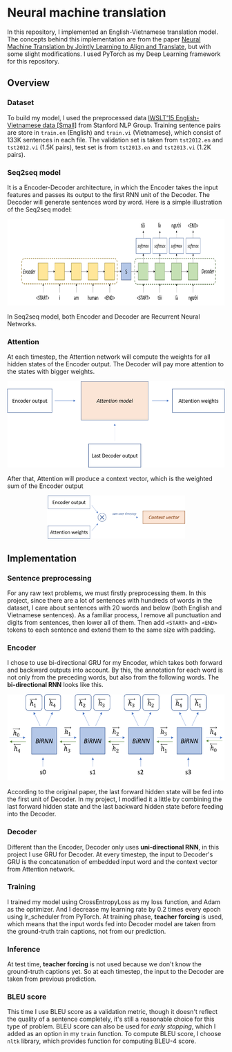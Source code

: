 # Neural machine translation
In this repository, I implemented an English-Vietnamese translation model. The concepts behind this implementation are from the paper [Neural Machine Translation by Jointly Learning to Align and Translate](https://arxiv.org/abs/1409.0473), but with some slight modifications. I used PyTorch as my Deep Learning framework for this repository.

## Overview
### Dataset
To build my model, I used the preprocessed data [IWSLT'15 English-Vietnamese data [Small]](https://nlp.stanford.edu/projects/nmt/) from Stanford NLP Group. Training sentence pairs are store in `train.en` (English) and `train.vi` (Vietnamese), which consist of 133K sentences in each file. The validation set is taken from `tst2012.en` and `tst2012.vi` (1.5K pairs), test set is from `tst2013.en` and `tst2013.vi` (1.2K pairs).

### Seq2seq model
It is a Encoder-Decoder architecture, in which the Encoder takes the input features and passes its output to the first RNN unit of the Decoder. The Decoder will generate sentences word by word. Here is a simple illustration of the Seq2seq model:

<div align="center"><img src="./imgs/seq2seq.png" height="200"></div>

In Seq2seq model, both Encoder and Decoder are Recurrent Neural Networks.

### Attention
At each timestep, the Attention network will compute the weights for all hidden states of the Encoder output. The Decoder will pay more attention to the states with bigger weights.

<div align="center"><img src="./imgs/attn1.png" height="200"></div>

After that, Attention will produce a context vector, which is the weighted sum of the Encoder output

<div align="center"><img src="./imgs/attn2.png" height="100"></div>

## Implementation
### Sentence preprocessing
For any raw text problems, we must firstly preprocessing them. In this project, since there are a lot of sentences with hundreds of words in the dataset, I care about sentences with 20 words and below (both English and Vietnamese sentences). As a familiar process, I remove all punctuation and digits from sentences, then lower all of them. Then add `<START>` and `<END>` tokens to each sentence and extend them to the same size with padding.

### Encoder
I chose to use bi-directional GRU for my Encoder, which takes both forward and backward outputs into account. By this, the annotation for each word is not only from the preceding words, but also from the following words. The **bi-directional RNN** looks like this.

<div align="center"><img src="./imgs/biRNN.png" height="200"></div>

According to the original paper, the last forward hidden state will be fed into the first unit of Decoder. In my project, I modified it a little by combining the last forward hidden state and the last backward hidden state before feeding into the Decoder.

### Decoder
Different than the Encoder, Decoder only uses **uni-directional RNN**, in this project I use GRU for Decoder. At every timestep, the input to Decoder's GRU is the concatenation of embedded input word and the context vector from Attention network.

### Training
I trained my model using CrossEntropyLoss as my loss function, and Adam as the optimizer. And I decrease my learning rate by 0.2 times every epoch using lr_scheduler from PyTorch. At training phase, **teacher forcing** is used, which means that the input words fed into Decoder model are taken from the ground-truth train captions, not from our prediction.

### Inference
At test time, **teacher forcing** is not used because we don't know the ground-truth captions yet. So at each timestep, the input to the Decoder are taken from previous prediction.

### BLEU score
This time I use BLEU score as a validation metric, though it doesn't reflect the quality of a sentence completely, it's still a reasonable choice for this type of problem. BLEU score can also be used for *early stopping*, which I added as an option in my `train` function. To compute BLEU score, I choose `nltk` library, which provides function for computing BLEU-4 score.

